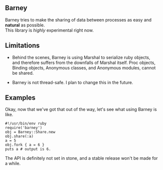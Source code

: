 ## Barney

Barney tries to make the sharing of data between processes as easy and **natural** as possible.  
This library is *highly* experimental right now.

## Limitations

* Behind the scenes, Barney is using Marshal to serialize ruby objects, and therefore suffers from
  the downfalls of Marshal itself. Proc objects, Binding objects, Anonymous classes, 
  and Anonymous modules, cannot be shared.

* Barney is not thread-safe. I plan to change this in the future.

## Examples

Okay, now that we've got that out of the way, let's see what using Barney is like.

    #!/usr/bin/env ruby
    require('barney')
    obj = Barney::Share.new
    obj.share(:a)
    a = 5
    obj.fork { a = 6 }
    puts a # output is 6.

The API is definitely not set in stone, and a stable release won't be made for a while.

